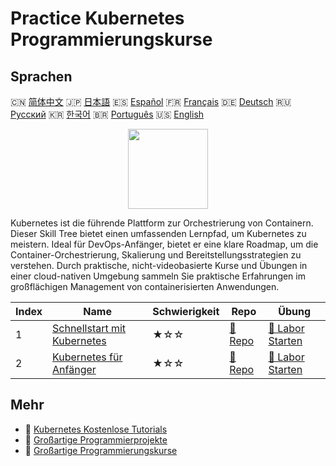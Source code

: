 # Practice Kubernetes Programmierungskurse

## Sprachen

🇨🇳 [简体中文](README_zh.md) 🇯🇵 [日本語](README_ja.md) 🇪🇸 [Español](README_es.md) 🇫🇷 [Français](README_fr.md) 🇩🇪 [Deutsch](README_de.md) 🇷🇺 [Русский](README_ru.md) 🇰🇷 [한국어](README_ko.md) 🇧🇷 [Português](README_pt.md) 🇺🇸 [English](README.md) 

<div align="center">
<img width="128px" src="https://file.labex.io/path/RTAa3OE96ESn.png">
</div>

Kubernetes ist die führende Plattform zur Orchestrierung von Containern. Dieser Skill Tree bietet einen umfassenden Lernpfad, um Kubernetes zu meistern. Ideal für DevOps-Anfänger, bietet er eine klare Roadmap, um die Container-Orchestrierung, Skalierung und Bereitstellungsstrategien zu verstehen. Durch praktische, nicht-videobasierte Kurse und Übungen in einer cloud-nativen Umgebung sammeln Sie praktische Erfahrungen im großflächigen Management von containerisierten Anwendungen.

|   Index | Name                                                                                   | Schwierigkeit   | Repo                                                                 | Übung                                                                       |
|---------|----------------------------------------------------------------------------------------|-----------------|----------------------------------------------------------------------|-----------------------------------------------------------------------------|
|       1 | [Schnellstart mit Kubernetes](https://labex.io/de/courses/quick-start-with-kubernetes) | ★☆☆             | [🔗 Repo](https://github.com/labex-labs/quick-start-with-kubernetes) | [🚀 Labor Starten](https://labex.io/de/courses/quick-start-with-kubernetes) |
|       2 | [Kubernetes für Anfänger](https://labex.io/de/courses/kubernetes-for-noobs)            | ★☆☆             | [🔗 Repo](https://github.com/labex-labs/kubernetes-for-noobs)        | [🚀 Labor Starten](https://labex.io/de/courses/kubernetes-for-noobs)        |

## Mehr

- 🔗 [Kubernetes Kostenlose Tutorials](https://github.com/labex-labs/kubernetes-free-tutorials)
- 🔗 [Großartige Programmierprojekte](https://github.com/labex-labs/awesome-programming-projects)
- 🔗 [Großartige Programmierungskurse](https://github.com/labex-labs/awesome-programming-courses)

